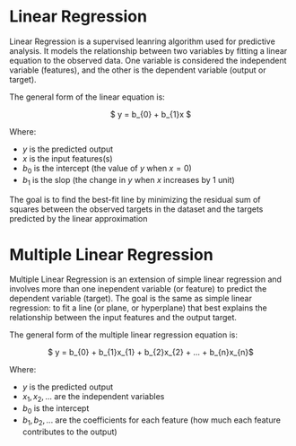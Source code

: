 # Linear Regression

Linear Regression is a supervised leanring algorithm used for predictive analysis. It models the relationship between two variables by fitting a linear equation to the observed data. One variable is considered the independent variable (features), and the other is the dependent variable (output or target).

The general form of the linear equation is:

<p align="center">
$ y = b_{0} + b_{1}x $
</p>

Where:
- $y$ is the predicted output
- $x$ is the input features(s)
- $b_{0}$ is the intercept (the value of $y$ when $x=0$)
- $b_{1}$ is the slop (the change in $y$ when $x$ increases by 1 unit)

The goal is to find the best-fit line by minimizing the residual sum of squares between the observed targets in the dataset and the targets predicted by the linear approximation

# Multiple Linear Regression

Multiple Linear Regression is an extension of simple linear regression and involves more than one inependent variable (or feature) to predict the dependent variable (target). The goal is the same as simple linear regression: to fit a line (or plane, or hyperplane) that best explains the relationship between the input features and the output target.

The general form of the multiple linear regression equation is:

<p align="center">
$ y = b_{0} + b_{1}x_{1}  + b_{2}x_{2} + ... + b_{n}x_{n}$
</p>

Where:
- $y$ is the predicted output
- $x_{1},x_{2},...$ are the independent variables
- $b_{0}$ is the intercept
- $b_{1}, b_{2},...$ are the coefficients for each feature (how much each feature contributes to the output)
  
